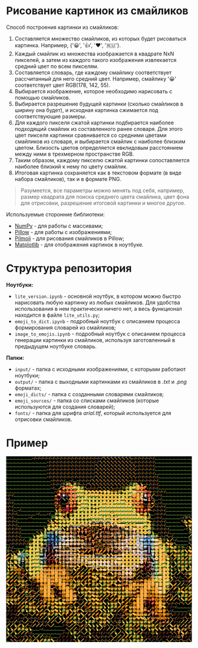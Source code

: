 # Рисование картинок из смайликов

Способ построения картинки из смайликов:
1. Составляется множество смайликов, из которых будет рисоваться картинка. Например, {'😀', '👍', '❤️', '🇷🇺'}.
2. Каждый смайлик из множества изображается в квадрате NxN пикселей, а затем из каждого такого изображения извлекается средний цвет по всем пикселям.
3. Составляется словарь, где каждому смайлику соответствует рассчитанный для него средний цвет. Например, смайлику '😀' соответствует цвет RGB(178, 142, 55).
4. Выбирается изображение, которое необходимо нарисовать с помощью смайликов.
5. Выбирается разрешение будущей картинки (сколько смайликов в ширину она будет), и исходная картинка сжимается под соответствующие размеры.
6. Для каждого пикселя сжатой картинки подбирается наиболее подходящий смайлик из составленного ранее словаря. Для этого цвет пикселя картинки сравнивается со средними цветами смайликов из словаря, и выбирается смайлик с наиболее близким цветом. Близость цветов определяется евклидовым расстоянием между ними в трехмерном пространстве RGB.
7. Таким образом, каждому пикселю сжатой картинки сопоставляется наиболее близкий к нему по цвету смайлик.
8. Итоговая картинка сохраняется как в текстовом формате (в виде набора смайликов), так и в формате PNG.

> Разумеется, все параметры можно менять под себя, например, размер квадрата для поиска среднего цвета смайлика, цвет фона для отрисовки, разрешение итоговой картинки и многое другое.

Используемые сторонние библиотеки:
- [NumPy](https://numpy.org/) - для работы с массивами;
- [Pillow](https://pillow.readthedocs.io/en/stable/) - для работы с изображениями;
- [Pilmoji](https://github.com/jay3332/pilmoji) - для рисования смайликов в Pillow;
- [Matplotlib](https://matplotlib.org/) - для отображения картинок в ноутбуке.

# Структура репозитория

**Ноутбуки:**
- `lite_version.ipynb` - основной ноутбук, в котором можно быстро нарисовать любую картинку из любых смайликов. Для удобства использования в нем практически ничего нет, а весь функционал находится в файле `lite_utils.py`;
- `emoji_to_dict.ipynb` - подробный ноутбук с описанием процесса формирования словарей из смайликов;
- `image_to_emojis.ipynb` - подробный ноутбук с описанием процесса генерации картинки из смайликов, используя заготовленный в предыдущем ноутбуке словарь.

**Папки:**
- `input/` - папка с исходными изображениями, с которыми работают ноутбуки;
- `output/` - папка с выходными картинками из смайликов в *.txt* и *.png* форматах;
- `emoji_dicts/` - папка с созданными словарями смайликов;
- `emoji_sources/` - папка со списками смайликов (которые используются для создания словарей);
- `fonts/` - папка для шрифта *arial.ttf*, который используется для отрисовки смайликов.

# Пример

![](output/frog.png)